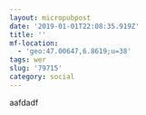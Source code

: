 ```yaml
---
layout: micropubpost
date: '2019-01-01T22:08:35.919Z'
title: ''
mf-location:
  - 'geo:47.00647,6.8619;u=38'
tags: wer
slug: '79715'
category: social
---
```

aafdadf
